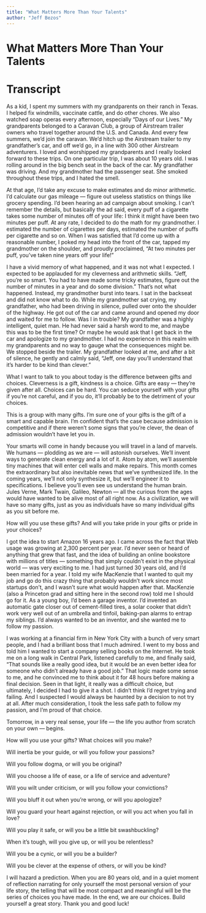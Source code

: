 ```yaml
---
title: "What Matters More Than Your Talents"
author: "Jeff Bezos"
---
```


# What Matters More Than Your Talents

# Transcript

As a kid, I spent my summers with my grandparents on their ranch in Texas. I helped fix windmills, vaccinate cattle, and do other chores. We also watched soap operas every afternoon, especially “Days of our Lives.” My grandparents belonged to a Caravan Club, a group of Airstream trailer owners who travel together around the U.S. and Canada. And every few summers, we’d join the caravan. We’d hitch up the Airstream trailer to my grandfather’s car, and off we’d go, in a line with 300 other Airstream adventurers. I loved and worshipped my grandparents and I really looked forward to these trips. On one particular trip, I was about 10 years old. I was rolling around in the big bench seat in the back of the car. My grandfather was driving. And my grandmother had the passenger seat. She smoked throughout these trips, and I hated the smell.

At that age, I’d take any excuse to make estimates and do minor arithmetic. I’d calculate our gas mileage — figure out useless statistics on things like grocery spending. I’d been hearing an ad campaign about smoking. I can’t remember the details, but basically the ad said, every puff of a cigarette takes some number of minutes off of your life: I think it might have been two minutes per puff. At any rate, I decided to do the math for my grandmother. I estimated the number of cigarettes per days, estimated the number of puffs per cigarette and so on. When I was satisfied that I’d come up with a reasonable number, I poked my head into the front of the car, tapped my grandmother on the shoulder, and proudly proclaimed, “At two minutes per puff, you’ve taken nine years off your life!”

I have a vivid memory of what happened, and it was not what I expected. I expected to be applauded for my cleverness and arithmetic skills. “Jeff, you’re so smart. You had to have made some tricky estimates, figure out the number of minutes in a year and do some division.” That’s not what happened. Instead, my grandmother burst into tears. I sat in the backseat and did not know what to do. While my grandmother sat crying, my grandfather, who had been driving in silence, pulled over onto the shoulder of the highway. He got out of the car and came around and opened my door and waited for me to follow. Was I in trouble? My grandfather was a highly intelligent, quiet man. He had never said a harsh word to me, and maybe this was to be the first time? Or maybe he would ask that I get back in the car and apologize to my grandmother. I had no experience in this realm with my grandparents and no way to gauge what the consequences might be. We stopped beside the trailer. My grandfather looked at me, and after a bit of silence, he gently and calmly said, “Jeff, one day you’ll understand that it’s harder to be kind than clever.”

What I want to talk to you about today is the difference between gifts and choices. Cleverness is a gift, kindness is a choice. Gifts are easy — they’re given after all. Choices can be hard. You can seduce yourself with your gifts if you’re not careful, and if you do, it’ll probably be to the detriment of your choices.

This is a group with many gifts. I’m sure one of your gifts is the gift of a smart and capable brain. I’m confident that’s the case because admission is competitive and if there weren’t some signs that you’re clever, the dean of admission wouldn’t have let you in.

Your smarts will come in handy because you will travel in a land of marvels. We humans — plodding as we are — will astonish ourselves. We’ll invent ways to generate clean energy and a lot of it. Atom by atom, we’ll assemble tiny machines that will enter cell walls and make repairs. This month comes the extraordinary but also inevitable news that we’ve synthesized life. In the coming years, we’ll not only synthesize it, but we’ll engineer it to specifications. I believe you’ll even see us understand the human brain. Jules Verne, Mark Twain, Galileo, Newton — all the curious from the ages would have wanted to be alive most of all right now. As a civilization, we will have so many gifts, just as you as individuals have so many individual gifts as you sit before me.

How will you use these gifts? And will you take pride in your gifts or pride in your choices?

I got the idea to start Amazon 16 years ago. I came across the fact that Web usage was growing at 2,300 percent per year. I’d never seen or heard of anything that grew that fast, and the idea of building an online bookstore with millions of titles — something that simply couldn’t exist in the physical world — was very exciting to me. I had just turned 30 years old, and I’d been married for a year. I told my wife MacKenzie that I wanted to quit my job and go do this crazy thing that probably wouldn’t work since most startups don’t, and I wasn’t sure what would happen after that. MacKenzie (also a Princeton grad and sitting here in the second row) told me I should go for it. As a young boy, I’d been a garage inventor. I’d invented an automatic gate closer out of cement-filled tires, a solar cooker that didn’t work very well out of an umbrella and tinfoil, baking-pan alarms to entrap my siblings. I’d always wanted to be an inventor, and she wanted me to follow my passion.

I was working at a financial firm in New York City with a bunch of very smart people, and I had a brilliant boss that I much admired. I went to my boss and told him I wanted to start a company selling books on the Internet. He took me on a long walk in Central Park, listened carefully to me, and finally said, “That sounds like a really good idea, but it would be an even better idea for someone who didn’t already have a good job.” That logic made some sense to me, and he convinced me to think about it for 48 hours before making a final decision. Seen in that light, it really was a difficult choice, but ultimately, I decided I had to give it a shot. I didn’t think I’d regret trying and failing. And I suspected I would always be haunted by a decision to not try at all. After much consideration, I took the less safe path to follow my passion, and I’m proud of that choice.

Tomorrow, in a very real sense, your life — the life you author from scratch on your own — begins.

How will you use your gifts? What choices will you make?

Will inertia be your guide, or will you follow your passions?

Will you follow dogma, or will you be original?

Will you choose a life of ease, or a life of service and adventure?

Will you wilt under criticism, or will you follow your convictions?

Will you bluff it out when you’re wrong, or will you apologize?

Will you guard your heart against rejection, or will you act when you fall in love?

Will you play it safe, or will you be a little bit swashbuckling?

When it’s tough, will you give up, or will you be relentless?

Will you be a cynic, or will you be a builder?

Will you be clever at the expense of others, or will you be kind?

I will hazard a prediction. When you are 80 years old, and in a quiet moment of reflection narrating for only yourself the most personal version of your life story, the telling that will be most compact and meaningful will be the series of choices you have made. In the end, we are our choices. Build yourself a great story. Thank you and good luck!
